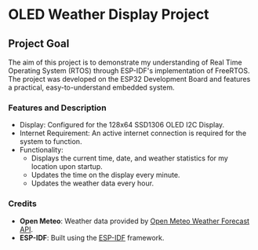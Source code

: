 # OLED Weather Display Project

## Project Goal
The aim of this project is to demonstrate my understanding of Real Time Operating System (RTOS) through ESP-IDF's implementation of FreeRTOS. The project was developed on the ESP32 Development Board and features a practical, easy-to-understand embedded system.

### Features and Description
- Display: Configured for the 128x64 SSD1306 OLED I2C Display.
- Internet Requirement: An active internet connection is required for the system to function.
- Functionality:
  - Displays the current time, date, and weather statistics for my location upon startup.
  - Updates the time on the display every minute.
  - Updates the weather data every hour.

### Credits
- **Open Meteo**: Weather data provided by [Open Meteo Weather Forecast API](https://open-meteo.com/).
- **ESP-IDF**: Built using the [ESP-IDF](https://github.com/espressif/esp-idf) framework.

